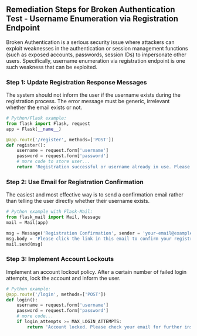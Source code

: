 

## Remediation Steps for Broken Authentication Test - Username Enumeration via Registration Endpoint

Broken Authentication is a serious security issue where attackers can exploit weaknesses in the authentication or session management functions (such as exposed accounts, passwords, session IDs) to impersonate other users. Specifically, username enumeration via registration endpoint is one such weakness that can be exploited.

### Step 1: Update Registration Response Messages

The system should not inform the user if the username exists during the registration process. The error message must be generic, irrelevant whether the email exists or not.

```python
# Python/Flask example:
from flask import Flask, request
app = Flask(__name__)

@app.route('/register', methods=['POST'])
def register():
    username = request.form['username']
    password = request.form['password']
    # more code to store user...
    return 'Registration successful or username already in use. Please check your email for confirmation'
```

### Step 2: Use Email for Registration Confirmation

The easiest and most effective way is to send a confirmation email rather than telling the user directly whether their username exists.

```python
# Python example with Flask-Mail:
from flask_mail import Mail, Message
mail = Mail(app)

msg = Message('Registration Confirmation', sender = 'your-email@example.com', recipients = [username])
msg.body = 'Please click the link in this email to confirm your registration.'
mail.send(msg)
```

### Step 3: Implement Account Lockouts

Implement an account lockout policy. After a certain number of failed login attempts, lock the account and inform the user.

```python
# Python example:
@app.route('/login', methods=['POST'])
def login():
    username = request.form['username']
    password = request.form['password']
    # more code...
    if login_attempts >= MAX_LOGIN_ATTEMPTS:
        return 'Account locked. Please check your email for further instructions.'
```
